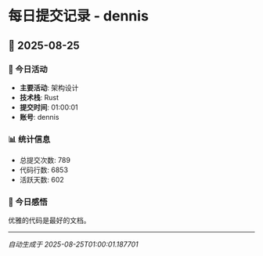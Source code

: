 # 每日提交记录 - dennis

## 📅 2025-08-25

### 🎯 今日活动
- **主要活动**: 架构设计
- **技术栈**: Rust
- **提交时间**: 01:00:01
- **账号**: dennis

### 📊 统计信息
- 总提交次数: 789
- 代码行数: 6853
- 活跃天数: 602

### 💭 今日感悟
优雅的代码是最好的文档。

---
*自动生成于 2025-08-25T01:00:01.187701*
